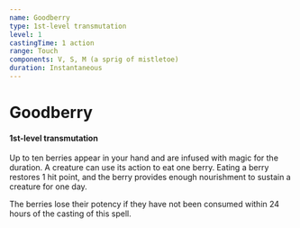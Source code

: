 ```yaml
---
name: Goodberry
type: 1st-level transmutation
level: 1
castingTime: 1 action
range: Touch
components: V, S, M (a sprig of mistletoe)
duration: Instantaneous
---
```


# Goodberry

#### 1st-level transmutation

Up to ten berries appear in your hand and are infused with magic for the duration. A creature can use its action to eat one berry. Eating a berry restores 1 hit point, and the berry provides enough nourishment to sustain a creature for one day.

The berries lose their potency if they have not been consumed within 24 hours of the casting of this spell.
